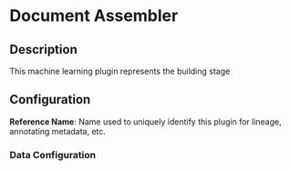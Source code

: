 
# Document Assembler

## Description

This machine learning plugin represents the building stage

## Configuration
**Reference Name**: Name used to uniquely identify this plugin for lineage, annotating metadata, etc.

### Data Configuration
